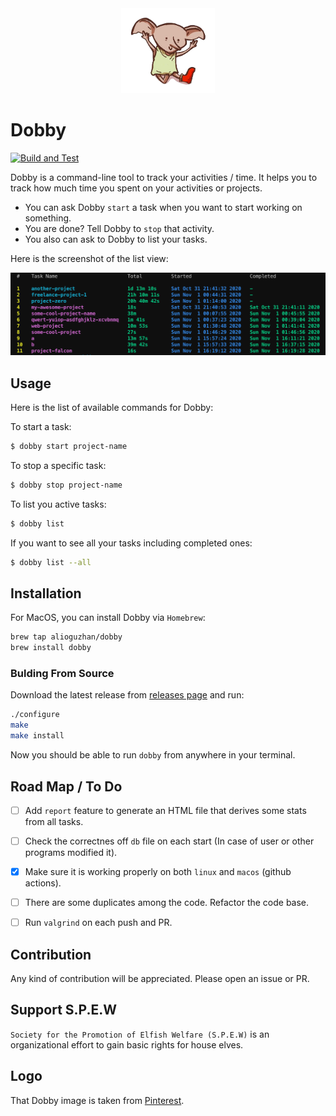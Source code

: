 <div align="center">
  <img src="./images/logo.png" width="150" alt="react loves typescript">
</div>

# Dobby

[![Build and Test](https://github.com/alioguzhan/dobby/actions/workflows/build.yml/badge.svg)](https://github.com/alioguzhan/dobby/actions/workflows/build.yml)

Dobby is a command-line tool to track your activities / time. It helps you to track how much time you spent on your activities or projects.

- You can ask Dobby `start` a task when you want to start working on something.
- You are done? Tell Dobby to `stop` that activity.
- You also can ask to Dobby to list your tasks.

Here is the screenshot of the list view:

<img src="./images/ss.png" alt="dobby screenshot" />

## Usage

Here is the list of available commands for Dobby:

To start a task:

```bash
$ dobby start project-name
```

To stop a specific task:

```bash
$ dobby stop project-name
```

To list you active tasks:

```bash
$ dobby list
```

If you want to see all your tasks including completed ones:

```bash
$ dobby list --all
```

## Installation

For MacOS, you can install Dobby via `Homebrew`:

```bash
brew tap alioguzhan/dobby
brew install dobby
```

### Bulding From Source

Download the latest release from [releases page](https://github.com/alioguzhan/dobby/releases) and run:

```bash
./configure
make
make install
```

Now you should be able to run `dobby` from anywhere in your terminal.


## Road Map / To Do

- [ ] Add `report` feature to generate an HTML file that derives some stats from all tasks.
- [ ] Check the correctnes off `db` file on each start (In case of user or other programs modified it).
- [x] Make sure it is working properly on both `linux` and `macos` (github actions).
- [ ] There are some duplicates among the code. Refactor the code base.
- [ ] Run `valgrind` on each push and PR.


## Contribution

Any kind of contribution will be appreciated. Please open an issue or PR.


## Support S.P.E.W

`Society for the Promotion of Elfish Welfare (S.P.E.W)` is an organizational effort to gain basic rights for house elves.


## Logo

That Dobby image is taken from [Pinterest](https://pinterest.com/pin/356558495496348737/).

